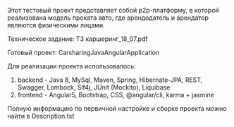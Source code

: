 ﻿
Этот тестовый проект представляет собой p2p-платформу, в которой реализована модель проката авто, где арендодатель и арендатор являются физическими лицами.

Техническое задание: ТЗ каршеринг_18_07.pdf

Готовый проект: CarsharingJavaAngularApplication

Для реализации проекта использовалось:
1. backend - Java 8, MySql, Maven, Spring, Hibernate-JPA, REST, Swagger, Lombock, Slf4j, JUnit (Mockito), Liquibase
2. frontend - Angular5, Bootstrap, CSS, @angular/cli, karma + jasmine


Полную информацию по первичной настройке и сборке проекта можно найти в Description.txt
